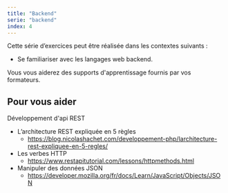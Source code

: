```yaml
---
title: "Backend"
serie: "backend"
index: 4
---
```


Cette série d’exercices peut être réalisée dans les contextes suivants :

- Se familiariser avec les langages web backend.

Vous vous aiderez des supports d'apprentissage fournis par vos formateurs.

## Pour vous aider

Développement d'api REST 

- L’architecture REST expliquée en 5 règles
    - https://blog.nicolashachet.com/developpement-php/larchitecture-rest-expliquee-en-5-regles/
- Les verbes HTTP
    - https://www.restapitutorial.com/lessons/httpmethods.html 
- Manipuler des données JSON
    - https://developer.mozilla.org/fr/docs/Learn/JavaScript/Objects/JSON

